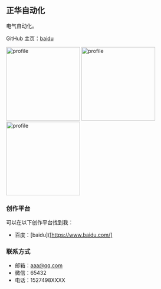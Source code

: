 ## 正华自动化

电气自动化。

GitHub 主页：[baidu ]([https://www.baidu.com/])

<img width="200" alt="profile" src="https://user-images.githubusercontent.com/55866498/210975618-51bc6a75-e4e5-483b-9b2f-ecc674c21ec5.jpg">
<img width="200" alt="profile" src="https://user-images.githubusercontent.com/55866498/210975680-d827db83-081c-40fe-a4fa-8c7df37eb2eb.jpg">
<img width="200" alt="profile" src="https://user-images.githubusercontent.com/55866498/210975698-affb8927-64da-40f0-bc10-2b5c5bcfe9c7.jpg">

### 创作平台

可以在以下创作平台找到我：

- 百度：[baidu]([https://www.baidu.com/]

### 联系方式

- 邮箱：aaa@qq.com
- 微信：65432
- 电话：1527498XXXX
